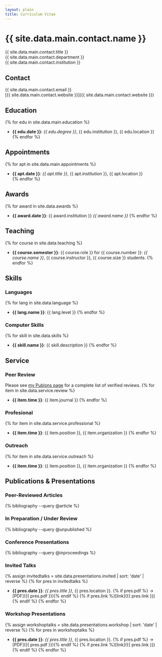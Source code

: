```yaml
---
layout: plain
title: Curriculum Vitae
---
```


# {{ site.data.main.contact.name }}
{{ site.data.main.contact.title }}  
{{ site.data.main.contact.department }}  
{{ site.data.main.contact.institution }}  

## Contact ##
{{ site.data.main.contact.email }}  
[{{ site.data.main.contact.website }}]({{ site.data.main.contact.website }})

## Education ##
{% for edu in site.data.main.education %}
* __{{ edu.date }}__: _{{ edu.degree }}_, {{ edu.institution }}, {{ edu.location }}
{% endfor %}

## Appointments ##
{% for apt in site.data.main.appointments %}
* __{{ apt.date }}__: _{{ apt.title }}_, {{ apt.institution }}, {{ apt.location }}    
{% endfor %}

## Awards ##
{% for award in site.data.awards %}
*  __{{ award.date }}__: {{ award.institution }} _{{ award.name }}_
{% endfor %}

## Teaching

{% for course in site.data.teaching %}
*  __{{ course.semester }}__: {{ course.role }} for {{ course.number }}: _{{ course.name }}_, {{ course.instructor }}, {{ course.size }} students.
{% endfor %}

## Skills ##

### Languages

{% for lang in site.data.language %}
* __{{ lang.name }}__: {{ lang.level }}
{% endfor %}

### Computer Skills

{% for skill in site.data.skills %}
* **{{ skill.name }}**: {{ skill.description }}
{% endfor %}

## Service ##

### Peer Review ###

Please see [my Publons page](publons.com/a/1468228/) for a complete list of verified reviews.
{% for item in site.data.service.review %}
* __{{ item.time }}__: {{ item.journal }}
{% endfor %}

### Profesional ###
{% for item in site.data.service.professional %}
* __{{ item.time }}__: {{ item.position }}, {{ item.organization }}
{% endfor %}

### Outreach ###
{% for item in site.data.service.outreach %}
* __{{ item.time }}__: {{ item.position }}, {{ item.organization }}
{% endfor %}

## Publications & Presentations ##

### Peer-Reviewed Articles ###
{% bibliography  --query @article %}

### In Preparation / Under Review
{% bibliography --query @unpublished %}

### Conference Presentations ###
{% bibliography  --query @inproceedings %}

### Invited Talks ###
{% assign invitedtalks = site.data.presentations.invited | sort: 'date' | reverse %}
{% for pres in invitedtalks %}
* __{{ pres.date }}__: _{{ pres.title }}_, {{ pres.location }}. {% if pres.pdf %} &rarr; [PDF]({{ pres.pdf }}){% endif %} {% if pres.link %}[link]({{ pres.link }}){% endif %}
{% endfor %}

### Workshop Presentations ###
{% assign workshoptalks = site.data.presentations.workshop | sort: 'date' | reverse %}
{% for pres in workshoptalks %}
* __{{ pres.date }}__: _{{ pres.title }}_, {{ pres.location }}. {% if pres.pdf %} &rarr; [PDF]({{ pres.pdf }}){% endif %} {% if pres.link %}[link]({{ pres.link }}){% endif %}
{% endfor %}
